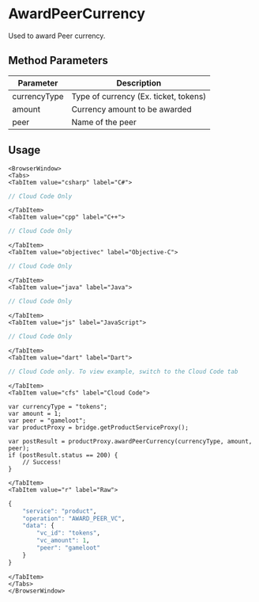 # AwardPeerCurrency

Used to award Peer currency.

<PartialServop service_name="product" operation_name="AWARD_PEER_VC" />

## Method Parameters
Parameter | Description
--------- | -----------
currencyType | Type of currency (Ex. ticket, tokens)
amount | Currency amount to be awarded
peer | Name of the peer

## Usage

```mdx-code-block
<BrowserWindow>
<Tabs>
<TabItem value="csharp" label="C#">
```

```csharp
// Cloud Code Only
```

```mdx-code-block
</TabItem>
<TabItem value="cpp" label="C++">
```

```cpp
// Cloud Code Only
```

```mdx-code-block
</TabItem>
<TabItem value="objectivec" label="Objective-C">
```

```objectivec
// Cloud Code Only
```

```mdx-code-block
</TabItem>
<TabItem value="java" label="Java">
```

```java
// Cloud Code Only
```

```mdx-code-block
</TabItem>
<TabItem value="js" label="JavaScript">
```

```javascript
// Cloud Code Only
```

```mdx-code-block
</TabItem>
<TabItem value="dart" label="Dart">
```

```dart
// Cloud Code only. To view example, switch to the Cloud Code tab
```

```mdx-code-block
</TabItem>
<TabItem value="cfs" label="Cloud Code">
```

```cfscript
var currencyType = "tokens";
var amount = 1;
var peer = "gameloot";
var productProxy = bridge.getProductServiceProxy();

var postResult = productProxy.awardPeerCurrency(currencyType, amount, peer);
if (postResult.status == 200) {
    // Success!
}
```

```mdx-code-block
</TabItem>
<TabItem value="r" label="Raw">
```

```r
{
	"service": "product",
	"operation": "AWARD_PEER_VC",
	"data": {
		"vc_id": "tokens",
		"vc_amount": 1,
		"peer": "gameloot"
	}
}
```

```mdx-code-block
</TabItem>
</Tabs>
</BrowserWindow>
```

